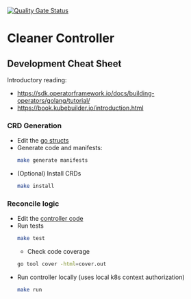 [![Quality Gate Status](https://sonarcloud.io/api/project_badges/measure?project=vtex_cleaner-controller&metric=alert_status)](https://sonarcloud.io/summary/new_code?id=vtex_cleaner-controller)

# Cleaner Controller

## Development Cheat Sheet

Introductory reading:
- https://sdk.operatorframework.io/docs/building-operators/golang/tutorial/
- https://book.kubebuilder.io/introduction.html

### CRD Generation

- Edit the [go structs](./api/v1alpha1/conditionalttl_types.go)
- Generate code and manifests:
	```bash
	make generate manifests
	```
- (Optional) Install CRDs
	```bash
	make install
	```

### Reconcile logic

- Edit the [controller code](./controllers/conditionalttl_controller.go)
- Run tests
	```bash
	make test
	```
	- Check code coverage
	```bash
	go tool cover -html=cover.out
	```
- Run controller locally (uses local k8s context authorization)
	```bash
	make run
	```
	
